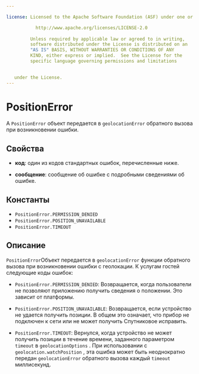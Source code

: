 ```yaml
---

license: Licensed to the Apache Software Foundation (ASF) under one or more contributor license agreements. See the NOTICE file distributed with this work for additional information regarding copyright ownership. The ASF licenses this file to you under the Apache License, Version 2.0 (the "License"); you may not use this file except in compliance with the License. You may obtain a copy of the License at

           http://www.apache.org/licenses/LICENSE-2.0
    
         Unless required by applicable law or agreed to in writing,
         software distributed under the License is distributed on an
         "AS IS" BASIS, WITHOUT WARRANTIES OR CONDITIONS OF ANY
         KIND, either express or implied.  See the License for the
         specific language governing permissions and limitations
    

   under the License.
---
```


# PositionError

A `PositionError` объект передается в `geolocationError` обратного вызова при возникновении ошибки.

## Свойства

*   **код**: один из кодов стандартных ошибок, перечисленные ниже.

*   **сообщение**: сообщение об ошибке с подробными сведениями об ошибке.

## Константы

*   `PositionError.PERMISSION_DENIED`
*   `PositionError.POSITION_UNAVAILABLE`
*   `PositionError.TIMEOUT`

## Описание

`PositionError`Объект передается в `geolocationError` функции обратного вызова при возникновении ошибки с геолокации. К услугам гостей следующие коды ошибок:

*   `PositionError.PERMISSION_DENIED`: Возвращается, когда пользователи не позволяют приложению получить сведения о положении. Это зависит от платформы.

*   `PositionError.POSITION_UNAVAILABLE`: Возвращается, если устройство не удается получить позиции. В общем это означает, что прибор не подключен к сети или не может получить Спутниковое исправить.

*   `PositionError.TIMEOUT`: Вернулся, когда устройство не может получить позиции в течение времени, заданного параметром `timeout` в `geolocationOptions` . При использовании с `geolocation.watchPosition` , эта ошибка может быть неоднократно передан `geolocationError` обратного вызова каждый `timeout` миллисекунд.